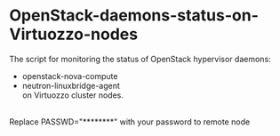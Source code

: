 # OpenStack-daemons-status-on-Virtuozzo-nodes
The script for monitoring the status of OpenStack hypervisor daemons:
- openstack-nova-compute</br>
- neutron-linuxbridge-agent</br>
on Virtuozzo cluster nodes.</br>
</br>
Replace PASSWD="********" with your password to remote node</br>
